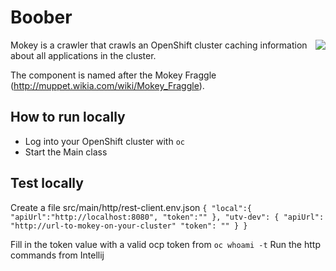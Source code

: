 # Boober
<img align="right" src="https://vignette.wikia.nocookie.net/muppet/images/2/28/Mokey.jpg/revision/latest/scale-to-width-down/280?cb=2012123116482">

Mokey is a crawler that crawls an OpenShift cluster caching information about all applications in the cluster. 

The component is named after the Mokey Fraggle (http://muppet.wikia.com/wiki/Mokey_Fraggle). 


## How to run locally
 - Log into your OpenShift cluster with `oc`
 - Start the Main class
 
## Test locally
Create a file  src/main/http/rest-client.env.json 
 `{
    "local":{
      "apiUrl":"http://localhost:8080",
      "token":""
    },
    "utv-dev": {
      "apiUrl": "http://url-to-mokey-on-your-cluster"
      "token": ""
    }
  }`
  
Fill in the token value with a valid ocp token from `oc whoami -t`
Run the http commands from Intellij

